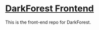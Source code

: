 # [DarkForest Frontend](https://www.darkforestnodes.app)
This is the front-end repo for DarkForest.
